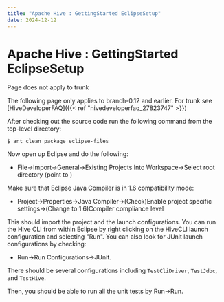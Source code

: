 ```yaml
---
title: "Apache Hive : GettingStarted EclipseSetup"
date: 2024-12-12
---
```










# Apache Hive : GettingStarted EclipseSetup






Page does not apply to trunk


The following page only applies to branch-0.12 and earlier. For trunk see [HiveDeveloperFAQ]({{< ref "hivedeveloperfaq_27823747" >}})



After checking out the source code run the following command from the top-level directory:




```
$ ant clean package eclipse-files

```


Now open up Eclipse and do the following:


* File->Import->General->Existing Projects Into Workspace->Select root directory (point to <top-level-directory>)


Make sure that Eclipse Java Compiler is in 1.6 compatibility mode:


* Project->Properties->Java Compiler->(Check)Enable project specific settings->(Change to 1.6)Compiler compliance level


This should import the project and the launch configurations. You can run the Hive CLI from within Eclipse by right clicking on the HiveCLI launch configuration and selecting "Run". You can also look for JUnit launch configurations by checking:


* Run->Run Configurations->JUnit.


There should be several configurations including `TestCliDriver`, `TestJdbc`, and `TestHive`.


Then, you should be able to run all the unit tests by Run->Run.



 

 

